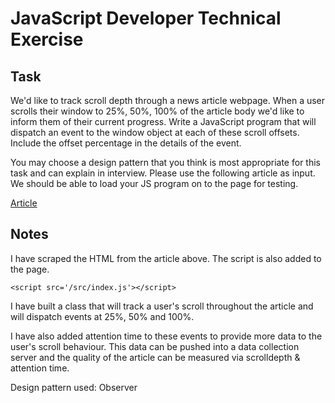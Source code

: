 # JavaScript Developer Technical Exercise

## Task

We'd like to track scroll depth through a news article webpage. When a user scrolls their window to 25%, 50%, 100% of the article body we'd like to inform them of their current progress.
Write a JavaScript program that will dispatch an event to the window object at each of these scroll offsets. Include the offset percentage in the details of the event.

You may choose a design pattern that you think is most appropriate for this task and can explain in interview.
Please use the following article as input. We should be able to load your JS program on to the page for testing.

[Article](https://metro.co.uk/2024/08/10/pointless-london-gallery-crowned-uks-biggest-tourist-let-down-21393090/)

## Notes

I have scraped the HTML from the article above. The script is also added to the page.

```
<script src='/src/index.js'></script>
```

I have built a class that will track a user's scroll throughout the article and will dispatch events at 25%, 50% and 100%.

I have also added attention time to these events to provide more data to the user's scroll behaviour. This data can be pushed into a data collection server and the quality of the article can be measured via scrolldepth & attention time.

Design pattern used: Observer
